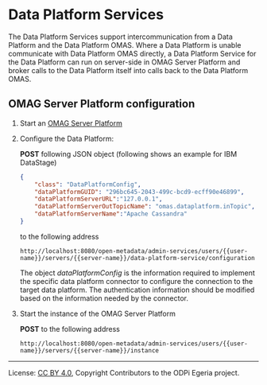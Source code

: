 <!-- SPDX-License-Identifier: CC-BY-4.0 -->
<!-- Copyright Contributors to the ODPi Egeria project. -->

# Data Platform Services

The Data Platform Services support intercommunication from a Data Platform and
the Data Platform OMAS. Where a Data Platform is unable communicate with Data Platform 
OMAS directly, a Data Platform Service for the Data Platform can run on server-side in
OMAG Server Platform and broker calls to the Data Platform itself into calls back
to the Data Platform OMAS. 

## OMAG Server Platform configuration

1. Start an [OMAG Server Platform](../../../open-metadata-resources/open-metadata-tutorials/omag-server-tutorial)
1. Configure the Data Platform:

    **POST** following JSON object (following shows an example for IBM DataStage)

    ```json
    {
        "class": "DataPlatformConfig",
        "dataPlatformGUID": "296bc645-2043-499c-bcd9-ecff90e46899",
        "dataPlatformServerURL":"127.0.0.1",
        "dataPlatformServerOutTopicName": "omas.dataplatform.inTopic",
        "dataPlatformServerName":"Apache Cassandra"
    }
    ```
    
    to the following address

    ```
    http://localhost:8080/open-metadata/admin-services/users/{{user-name}}/servers/{{server-name}}/data-platform-service/configuration
    ```

    The object *dataPlatformConfig* is the information required to implement the specific data platform connector to configure the connection to the target data platform. 
    The authentication information should be modified based on the information needed by the connector.

1. Start the instance of the OMAG Server Platform

    **POST** to the following address
    
    ```
    http://localhost:8080/open-metadata/admin-services/users/{{user-name}}/servers/{{server-name}}/instance
    ```

----
License: [CC BY 4.0](https://creativecommons.org/licenses/by/4.0/),
Copyright Contributors to the ODPi Egeria project.